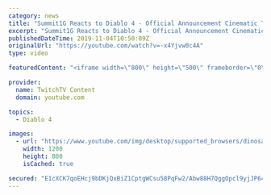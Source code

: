 ```yaml
---
category: news
title: "Summit1G Reacts to Diablo 4 - Official Announcement Cinematic Trailer"
excerpt: "Summit1G Reacts to Diablo 4 - Official Announcement Cinematic Trailer. Please Subscribe for more content! Leave a Like ..."
publishedDateTime: 2019-11-04T10:50:09Z
originalUrl: "https://youtube.com/watch?v=-x4Yjvw0c4A"
type: video

featuredContent: "<iframe width=\"800\" height=\"500\" frameborder=\"0\" src=\"https://www.youtube.com/embed/-x4Yjvw0c4A\" allow=\"accelerometer; autoplay; encrypted-media; gyroscope; picture-in-picture\" allowfullscreen></iframe>"

provider:
  name: TwitchTV Content
  domain: youtube.com

topics:
  - Diablo 4

images:
  - url: "https://www.youtube.com/img/desktop/supported_browsers/dinosaur.png"
    width: 1200
    height: 800
    isCached: true

secured: "E1cXCK7qoEHcj9bDKjQxBiZ1CptgWCsu58PqFw2/Abw88H7QggOpcl9yjJP64bJKlVVzf39OEpGWIXDru8jbr+KHvTPwdBUzxHEHc2ymJ9iJJ/0IK3J9dE9IncKHt1FfNZ1sYsyJUY6vnzYul9kT2uV5pqKN/5LYCN+TUTBFESjysJiwX594bBVIW/F4UJyNYWj2I7OiVGP0J/jsObaJsMgEMOlEFl6UYTYU5+ugFsxRDQAczgy3r7mSVIMNNauVAU3D6RBddBqrDhKdLouTxXscYt9jruZXrYRRifU3cOywXD1Egreqwn/Rja1ytqO9G5Fsl7fx2P4Fg6iekilrDcm8uDeoHVZAQYNR0VkaWU4+k1dorS+4kb/cfcS1AFttU3JhN6e1A9MstkN5PmCjd6PFSx8p7+DXEBF3fygPbe7F0mYJcM2LCxa8z5puyVSR;oEP/0lQe7Hi4vD2FVwA+yw=="
---
```


